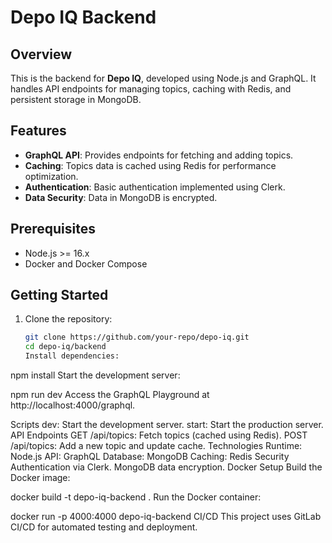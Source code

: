 # Depo IQ Backend

## Overview

This is the backend for **Depo IQ**, developed using Node.js and GraphQL. It handles API endpoints for managing topics, caching with Redis, and persistent storage in MongoDB.

## Features

- **GraphQL API**: Provides endpoints for fetching and adding topics.
- **Caching**: Topics data is cached using Redis for performance optimization.
- **Authentication**: Basic authentication implemented using Clerk.
- **Data Security**: Data in MongoDB is encrypted.

## Prerequisites

- Node.js >= 16.x
- Docker and Docker Compose

## Getting Started

1. Clone the repository:
   ```bash
   git clone https://github.com/your-repo/depo-iq.git
   cd depo-iq/backend
   Install dependencies:
   ```

npm install
Start the development server:

npm run dev
Access the GraphQL Playground at http://localhost:4000/graphql.

Scripts
dev: Start the development server.
start: Start the production server.
API Endpoints
GET /api/topics: Fetch topics (cached using Redis).
POST /api/topics: Add a new topic and update cache.
Technologies
Runtime: Node.js
API: GraphQL
Database: MongoDB
Caching: Redis
Security
Authentication via Clerk.
MongoDB data encryption.
Docker Setup
Build the Docker image:

docker build -t depo-iq-backend .
Run the Docker container:

docker run -p 4000:4000 depo-iq-backend
CI/CD
This project uses GitLab CI/CD for automated testing and deployment.
